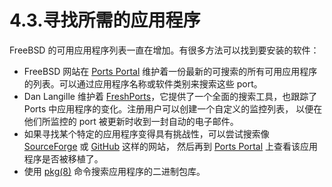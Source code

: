 # 4.3.寻找所需的应用程序

FreeBSD 的可用应用程序列表一直在增加。有很多方法可以找到要安装的软件：

 - FreeBSD 网站在 [Ports Portal](https://www.freebsd.org/ports/) 维护着一份最新的可搜索的所有可用应用程序的列表。可以通过应用程序名称或软件类别来搜索这些 port。
 - Dan Langille 维护着 [FreshPorts](https://www.freshports.org/)，它提供了一个全面的搜索工具，也跟踪了 Ports 中应用程序的变化。注册用户可以创建一个自定义的监控列表， 以便在他们所监控的 port 被更新时收到一封自动的电子邮件。
 - 如果寻找某个特定的应用程序变得具有挑战性，可以尝试搜索像 [SourceForge](https://sourceforge.net/) 或 [GitHub](https://github.com/) 这样的网站， 然后再到 [Ports Portal](https://www.freebsd.org/ports/) 上查看该应用程序是否被移植了。
 - 使用 [pkg(8)](https://www.freebsd.org/cgi/man.cgi?query=pkg&sektion=8&format=html) 命令搜索应用程序的二进制包库。
